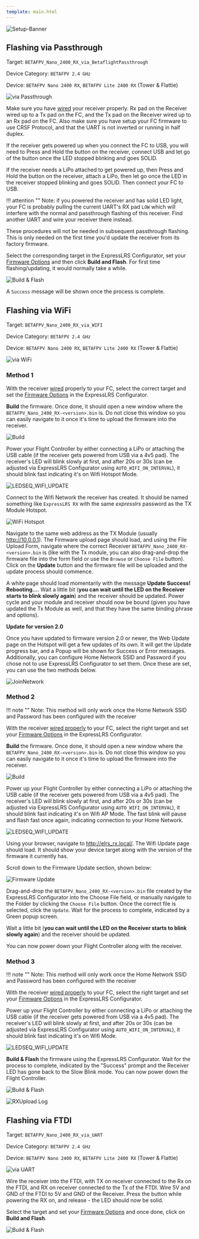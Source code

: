 ```yaml
---
template: main.html
---
```


![Setup-Banner](https://raw.githubusercontent.com/ExpressLRS/ExpressLRS-hardware/master/img/quick-start.png)

## Flashing via Passthrough

Target: `BETAFPV_Nano_2400_RX_via_BetaflightPassthrough`

Device Category: `BETAFPV 2.4 GHz`

Device: `BETAFPV Nano 2400 RX`, `BETAFPV Lite 2400 RX` (Tower & Flattie)

![via Passthrough](../../assets/images/Method_RX_Passthrough.png)

Make sure you have [wired] your receiver properly. Rx pad on the Receiver wired up to a Tx pad on the FC, and the Tx pad on the Receiver wired up to an Rx pad on the FC. Also make sure you have setup your FC firmware to use CRSF Protocol, and that the UART is not inverted or running in half duplex.

If the receiver gets powered up when you connect the FC to USB, you will need to Press and Hold the button on the receiver, connect USB and let go of the button once the LED stopped blinking and goes SOLID.

If the receiver needs a LiPo attached to get powered up, then Press and Hold the button on the receiver, attach a LiPo, then let go once the LED in the receiver stopped blinking and goes SOLID. Then connect your FC to USB.

!!! attention ""
    Note: if you powered the receiver and has solid LED light, your FC is probably pulling the current UART's RX pad `LOW` which will interfere with the normal and passthrough flashing of this receiver. Find another UART and wire your receiver there instead.

These procedures will not be needed in subsequent passthrough flashing. This is only needed on the first time you'd update the receiver from its factory firmware.

Select the corresponding target in the ExpressLRS Configurator, set your [Firmware Options] and then click **Build and Flash**. For first time flashing/updating, it would normally take a while.

![Build & Flash](../../assets/images/BuildFlash.png)

A `Success` message will be shown once the process is complete.

## Flashing via WiFi

Target: `BETAFPV_Nano_2400_RX_via_WIFI`

Device Category: `BETAFPV 2.4 GHz`

Device: `BETAFPV Nano 2400 RX`, `BETAFPV Lite 2400 RX` (Tower & Flattie)

![via WiFi](../../assets/images/Method_RX_WiFi.png)

### Method 1

With the receiver [wired] properly to your FC, select the correct target and set the [Firmware Options] in the ExpressLRS Configurator.

**Build** the firmware. Once done, it should open a new window where the `BETAFPV_Nano_2400_RX-<version>.bin` is. Do not close this window so you can easily navigate to it once it's time to upload the firmware into the receiver.

![Build](../../assets/images/Build.png)

Power your Flight Controller by either connecting a LiPo or attaching the USB cable (if the receiver gets powered from USB via a 4v5 pad). The receiver's LED will blink slowly at first, and after 20s or 30s (can be adjusted via ExpressLRS Configurator using `AUTO_WIFI_ON_INTERVAL`), it should blink fast indicating it's on Wifi Hotspot Mode.

![LEDSEQ_WIFI_UPDATE](https://cdn.discordapp.com/attachments/738450139693449258/921065813983760384/LEDSEQ_WIFI_UPDATE_2_3.gif)

Connect to the Wifi Network the receiver has created. It should be named something like `ExpressLRS RX` with the same *expresslrs* password as the TX Module Hotspot.

![WiFi Hotspot](../../assets/images/WifiHotspot.png)

Navigate to the same web address as the TX Module (usually http://10.0.0.1). The Firmware upload page should load, and using the File Upload Form, navigate where the correct Receiver `BETAFPV_Nano_2400_RX-<version>.bin` is (like with the Tx module, you can also drag-and-drop the firmware file into the form field or use the `Browse` or `Choose File` button). Click on the **Update** button and the firmware file will be uploaded and the update process should commence.

A white page should load momentarily with the message **Update Success! Rebooting...**. Wait a little bit (**you can wait until the LED on the Receiver starts to blink slowly again**) and the receiver should be updated. Power cycle and your module and receiver should now be bound (given you have updated the Tx Module as well, and that they have the same binding phrase and options).

**Update for version 2.0**

Once you have updated to firmware version 2.0 or newer, the Web Update page on the Hotspot will get a few updates of its own. It will get the Update progress bar, and a Popup will be shown for Success or Error messages. Additionally, you can configure Home Network SSID and Password if you chose not to use ExpressLRS Configurator to set them. Once these are set, you can use the two methods below.

![JoinNetwork](../../assets/images/web-joinnetwork.png)

### Method 2

!!! note ""
    Note: This method will only work once the Home Network SSID and Password has been configured with the receiver

With the receiver [wired properly] to your FC, select the right target and set your [Firmware Options] in the ExpressLRS Configurator.

**Build** the firmware. Once done, it should open a new window where the `BETAFPV_Nano_2400_RX-<version>.bin` is. Do not close this window so you can easily navigate to it once it's time to upload the firmware into the receiver.

![Build](../../assets/images/Build.png)

Power up your Flight Controller by either connecting a LiPo or attaching the USB cable (if the receiver gets powered from USB via a 4v5 pad). The receiver's LED will blink slowly at first, and after 20s or 30s (can be adjusted via ExpressLRS Configurator using `AUTO_WIFI_ON_INTERVAL`), it should blink fast indicating it's on Wifi AP Mode. The fast blink will pause and flash fast once again, indicating connection to your Home Network.

![LEDSEQ_WIFI_UPDATE](https://cdn.discordapp.com/attachments/738450139693449258/921065813983760384/LEDSEQ_WIFI_UPDATE_2_3.gif)

Using your browser, navigate to http://elrs_rx.local/. The Wifi Update page should load. It should show your device target along with the version of the firmware it currently has.

Scroll down to the Firmware Update section, shown below:

![Firmware Update](../../assets/images/web-firmwareupdate.png)

Drag-and-drop the `BETAFPV_Nano_2400_RX-<version>.bin` file created by the ExpressLRS Configurator into the Choose File field, or manually navigate to the Folder by clicking the `Choose File` button. Once the correct file is selected, click the `Update`. Wait for the process to complete, indicated by a Green popup screen. 

Wait a little bit (**you can wait until the LED on the Receiver starts to blink slowly again**) and the receiver should be updated.

You can now power down your Flight Controller along with the receiver.

### Method 3

!!! note ""
    Note: This method will only work once the Home Network SSID and Password has been configured with the receiver

With the receiver [wired properly] to your FC, select the right target and set your [Firmware Options] in the ExpressLRS Configurator.

Power up your Flight Controller by either connecting a LiPo or attaching the USB cable (if the receiver gets powered from USB via a 4v5 pad). The receiver's LED will blink slowly at first, and after 20s or 30s (can be adjusted via ExpressLRS Configurator using `AUTO_WIFI_ON_INTERVAL`), it should blink fast indicating it's on Wifi Mode.

![LEDSEQ_WIFI_UPDATE](https://cdn.discordapp.com/attachments/738450139693449258/921065813983760384/LEDSEQ_WIFI_UPDATE_2_3.gif)

**Build & Flash** the firmware using the ExpressLRS Configurator. Wait for the process to complete, indicated by the "Success" prompt and the Receiver LED has gone back to the Slow Blink mode. You can now power down the Flight Controller.

![Build & Flash](../../assets/images/BuildFlash.png)

![RXUpload Log](../../assets/images/RXWifiUpdateLog.png)

## Flashing via FTDI

Target: `BETAFPV_Nano_2400_RX_via_UART`

Device Category: `BETAFPV 2.4 GHz`

Device: `BETAFPV Nano 2400 RX`, `BETAFPV Lite 2400 RX` (Tower & Flattie)

![via UART](../../assets/images/Method_RX_UART.png)

Wire the receiver into the FTDI, with TX on receiver connected to the Rx on the FTDI, and RX on receiver connected to the Tx of the FTDI. Wire 5V and GND of the FTDI to 5V and GND of the Receiver. Press the button while powering the RX on, and release - the LED should now be solid.

Select the target and set your [Firmware Options] and once done, click on **Build and Flash**.

![Build & Flash](../../assets/images/BuildFlash.png)

[Firmware Options]: ../firmware-options.md
[wired]: rx-fcprep.md#betafpv-receivers
[wired properly]: rx-fcprep.md#betafpv-receivers